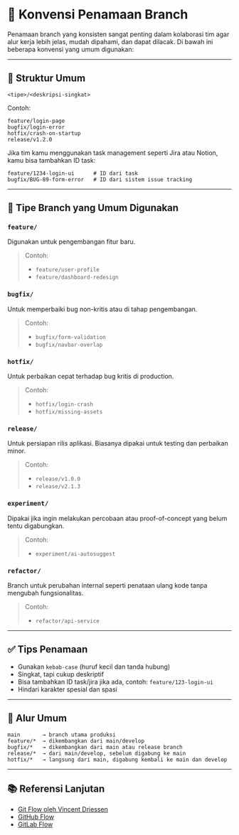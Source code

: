 # 📛 Konvensi Penamaan Branch

Penamaan branch yang konsisten sangat penting dalam kolaborasi tim agar alur kerja
lebih jelas, mudah dipahami, dan dapat dilacak. Di bawah ini beberapa konvensi yang
umum digunakan:

---

## 🌱 Struktur Umum

```text
<tipe>/<deskripsi-singkat>
```

Contoh:

```text
feature/login-page
bugfix/login-error
hotfix/crash-on-startup
release/v1.2.0
```

Jika tim kamu menggunakan task management seperti Jira atau Notion, kamu bisa
tambahkan ID task:

```text
feature/1234-login-ui      # ID dari task
bugfix/BUG-89-form-error   # ID dari sistem issue tracking
```

---

## 📌 Tipe Branch yang Umum Digunakan

### `feature/`

Digunakan untuk pengembangan fitur baru.

> Contoh:
>
> - `feature/user-profile`
> - `feature/dashboard-redesign`

### `bugfix/`

Untuk memperbaiki bug non-kritis atau di tahap pengembangan.

> Contoh:
>
> - `bugfix/form-validation`
> - `bugfix/navbar-overlap`

### `hotfix/`

Untuk perbaikan cepat terhadap bug kritis di production.

> Contoh:
>
> - `hotfix/login-crash`
> - `hotfix/missing-assets`

### `release/`

Untuk persiapan rilis aplikasi. Biasanya dipakai untuk testing dan perbaikan minor.

> Contoh:
>
> - `release/v1.0.0`
> - `release/v2.1.3`

### `experiment/`

Dipakai jika ingin melakukan percobaan atau proof-of-concept yang belum tentu
digabungkan.

> Contoh:
>
> - `experiment/ai-autosuggest`

### `refactor/`

Branch untuk perubahan internal seperti penataan ulang kode tanpa mengubah
fungsionalitas.

> Contoh:
>
> - `refactor/api-service`

---

## ✅ Tips Penamaan

- Gunakan `kebab-case` (huruf kecil dan tanda hubung)
- Singkat, tapi cukup deskriptif
- Bisa tambahkan ID task/jira jika ada, contoh: `feature/123-login-ui`
- Hindari karakter spesial dan spasi

---

## 🔄 Alur Umum

```text
main       → branch utama produksi
feature/*  → dikembangkan dari main/develop
bugfix/*   → dikembangkan dari main atau release branch
release/*  → dari main/develop, sebelum digabung ke main
hotfix/*   → langsung dari main, digabung kembali ke main dan develop
```

---

## 📚 Referensi Lanjutan

- [Git Flow oleh Vincent Driessen](https://nvie.com/posts/a-successful-git-branching-model/)
- [GitHub Flow](https://docs.github.com/en/get-started/quickstart/github-flow)
- [GitLab Flow](https://docs.gitlab.com/ee/topics/gitlab_flow.html)
